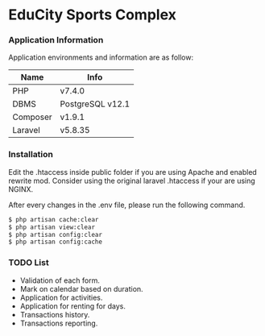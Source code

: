 # EduCity Sports Complex

### Application Information
Application environments and information are as follow:

| Name  | Info  |
| ------------- | ------------- |
| PHP  | v7.4.0   |
| DBMS  | PostgreSQL v12.1  |
| Composer  | v1.9.1  |
| Laravel  | v5.8.35  |

### Installation
Edit the .htaccess inside public folder if you are using Apache and enabled rewrite mod. Consider using the original laravel .htaccess if your are using NGINX.

After every changes in the .env file, please run the following command.

```sh
$ php artisan cache:clear
$ php artisan view:clear
$ php artisan config:clear
$ php artisan config:cache
```

### TODO List

- Validation of each form.
- Mark on calendar based on duration.
- Application for activities.
- Application for renting for days.
- Transactions history.
- Transactions reporting.